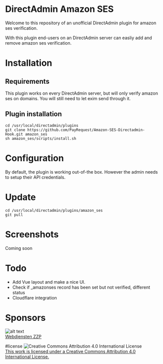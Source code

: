 # DirectAdmin Amazon SES
Welcome to this repository of an unofficial DirectAdmin plugin for amazon ses verification. 

With this plugin end-users on an DirectAdmin server can easliy add and remove amazon ses verification.

# Installation
## Requirements
This plugin works on every DirectAdmin server, but will only verify amazon ses on domains. You will still need to let exim send through it.

## Plugin installation
```
cd /usr/local/directadmin/plugins
git clone https://github.com/PayRequest/Amazon-SES-Directadmin-Hook.git amazon_ses
sh amazon_ses/scripts/install.sh
```

# Configuration
By default, the plugin is working out-of-the box. However the admin needs to setup their API credentials.

# Update
```
cd /usr/local/directadmin/plugins/amazon_ses
git pull
```

# Screenshots
Coming soon

# Todo
- Add Vue layout and make a nice UI.
- Check if _amazonses record has been set but not verified, different status
- Cloudflare integration

# Sponsors
![alt text](https://hostingvergelijker.nl/wp-content/uploads/webdiensten-zzp.png "Webdiensten ZZP")  
[Webdiensten ZZP](https://github.com/lutjebroeker)

#license
![Creative Commons Attribution 4.0 International License](https://i.creativecommons.org/l/by/4.0/88x31.png)  
[This work is licensed under a Creative Commons Attribution 4.0 International License.](http://creativecommons.org/licenses/by/4.0/)
